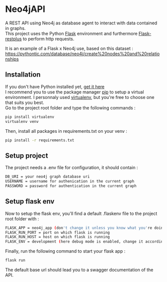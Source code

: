 # Neo4jAPI
A REST API using Neo4j as database agent to interact with data contained in graphs.  
This project uses the Python [Flask](https://flask.palletsprojects.com/en/1.1.x) environment and furthermore [Flask-restplus](https://flask-restplus.readthedocs.io/en/stable/index.html) to perform http requests.  

It is an example of a Flask x Neo4j use, based on this dataset : https://pythontic.com/database/neo4j/create%20nodes%20and%20relationships

## Installation

If you don't have Python installed yet, [get it here](https://www.python.org/downloads)  
I recommend you to use the package manager [pip](https://pip.pypa.io/en/stable/) to setup a virtual environment. I personnaly used [virtualenv](https://virtualenv.pypa.io/en/latest), but you're free to choose one that suits you best.  
Go to the project root folder and type the following commands :

```bash
pip install virtualenv
virtualenv venv
```
Then, install all packages in requirements.txt on your venv :  
```bash
pip install -r requirements.txt
```

## Setup project

The project needs a .env file for configuration, it should contain :  
````bash
DB_URI = your neo4j graph database uri
USERNAME = username for authenication in the current graph
PASSWORD = password for authentication in the current graph
````  

## Setup flask env

Now to setup the flask env, you'll find a default .flaskenv file to the project root folder with :  
````bash
FLASK_APP = neo4j_app (don't change it unless you know what you're doing)
FLASK_RUN_PORT = port on which flask is running
FLASK_RUN_HOST = host on which flask is running
FLASK_ENV = development (here debug mode is enabled, change it according to your development stade)
````
Finally, run the following command to start your flask app :  
````bash
flask run
````
The default base url should lead you to a swagger documentation of the API.
